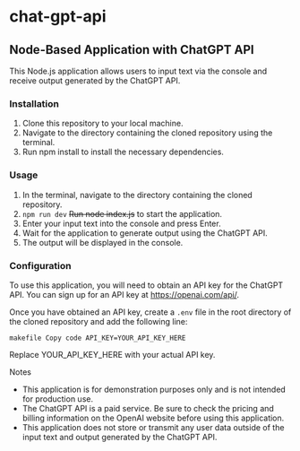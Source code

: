 # chat-gpt-api

## Node-Based Application with ChatGPT API
This Node.js application allows users to input text via the console and receive output generated by the ChatGPT API.

### Installation
1. Clone this repository to your local machine.
2. Navigate to the directory containing the cloned repository using the terminal.
3. Run npm install to install the necessary dependencies.
### Usage
1. In the terminal, navigate to the directory containing the cloned repository.
2. `npm run dev` ~~Run node index.js~~ to start the application.
3. Enter your input text into the console and press Enter.
4. Wait for the application to generate output using the ChatGPT API.
5. The output will be displayed in the console.
### Configuration
To use this application, you will need to obtain an API key for the ChatGPT API. You can sign up for an API key at https://openai.com/api/.

Once you have obtained an API key, create a `.env` file in the root directory of the cloned repository and add the following line:

`makefile
Copy code
API_KEY=YOUR_API_KEY_HERE`

Replace YOUR_API_KEY_HERE with your actual API key.

Notes
- This application is for demonstration purposes only and is not intended for production use.
- The ChatGPT API is a paid service. Be sure to check the pricing and billing information on the OpenAI website before using this application.
- This application does not store or transmit any user data outside of the input text and output generated by the ChatGPT API.
